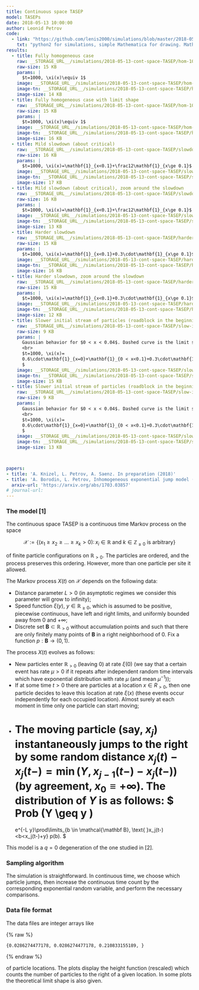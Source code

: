 ```yaml
---
title: Continuous space TASEP
model: TASEPs
date: 2018-05-13 10:00:00
author: Leonid Petrov
code:
  - link: "https://github.com/lenis2000/simulations/blob/master/2018-05-13-cont-space-TASEP/cont-space-TASEP.py"
    txt: "python2 for simulations, simple Mathematica for drawing. Mathematica source not present"
results:
  - title: Fully homogeneous case
    raw: __STORAGE_URL__/simulations/2018-05-13-cont-space-TASEP/hom-1000.txt
    raw-size: 15 KB
    params: |
      $t=1000, \xi(x)\equiv 1$
    image: __STORAGE_URL__/simulations/2018-05-13-cont-space-TASEP/hom-1000.pdf
    image-tn: __STORAGE_URL__/simulations/2018-05-13-cont-space-TASEP/hom-1000-tn.png
    image-size: 14 KB
  - title: Fully homogeneous case with limit shape
    raw: __STORAGE_URL__/simulations/2018-05-13-cont-space-TASEP/hom-1000.txt
    raw-size: 15 KB
    params: |
      $t=1000, \xi(x)\equiv 1$
    image: __STORAGE_URL__/simulations/2018-05-13-cont-space-TASEP/hom-1000-ls.pdf
    image-tn: __STORAGE_URL__/simulations/2018-05-13-cont-space-TASEP/hom-1000-ls-tn.png
    image-size: 16 KB    
  - title: Mild slowdown (about critical)
    raw: __STORAGE_URL__/simulations/2018-05-13-cont-space-TASEP/slowdown-1000.txt
    raw-size: 16 KB
    params: |
      $t=1000, \xi(x)=\mathbf{1}_{x<0.1}+\frac12\mathbf{1}_{x\ge 0.1}$
    image: __STORAGE_URL__/simulations/2018-05-13-cont-space-TASEP/slowdown-1000.pdf
    image-tn: __STORAGE_URL__/simulations/2018-05-13-cont-space-TASEP/slowdown-1000-tn.png
    image-size: 17 KB
  - title: Mild slowdown (about critical), zoom around the slowdown
    raw: __STORAGE_URL__/simulations/2018-05-13-cont-space-TASEP/slowdown-1000.txt
    raw-size: 16 KB
    params: |
      $t=1000, \xi(x)=\mathbf{1}_{x<0.1}+\frac12\mathbf{1}_{x\ge 0.1}$
    image: __STORAGE_URL__/simulations/2018-05-13-cont-space-TASEP/slowdown-1000-zoom.pdf
    image-tn: __STORAGE_URL__/simulations/2018-05-13-cont-space-TASEP/slowdown-1000-zoom-tn.png
    image-size: 13 KB
  - title: Harder slowdown
    raw: __STORAGE_URL__/simulations/2018-05-13-cont-space-TASEP/harder-slowdown-1000.txt
    raw-size: 15 KB
    params: |
      $t=1000, \xi(x)=\mathbf{1}_{x<0.1}+0.3\cdot\mathbf{1}_{x\ge 0.1}$
    image: __STORAGE_URL__/simulations/2018-05-13-cont-space-TASEP/harder-slowdown-1000.pdf
    image-tn: __STORAGE_URL__/simulations/2018-05-13-cont-space-TASEP/harder-slowdown-1000-tn.png
    image-size: 16 KB
  - title: Harder slowdown, zoom around the slowdown
    raw: __STORAGE_URL__/simulations/2018-05-13-cont-space-TASEP/harder-slowdown-1000.txt
    raw-size: 15 KB
    params: |
      $t=1000, \xi(x)=\mathbf{1}_{x<0.1}+0.3\cdot\mathbf{1}_{x\ge 0.1}$
    image: __STORAGE_URL__/simulations/2018-05-13-cont-space-TASEP/harder-slowdown-1000-zoom.pdf
    image-tn: __STORAGE_URL__/simulations/2018-05-13-cont-space-TASEP/harder-slowdown-1000-zoom-tn.png
    image-size: 12 KB  
  - title: Slower initial stream of particles (roadblock in the beginning)
    raw: __STORAGE_URL__/simulations/2018-05-13-cont-space-TASEP/slow-initial-1000.txt
    raw-size: 9 KB
    params: |
      Gaussian behavior for $0 < x < 0.04$. Dashed curve is the limit shape with full initial stream of particles.
      <br>
      $t=1000, \xi(x)=
      0.6\cdot\mathbf{1}_{x=0}+\mathbf{1}_{0 < x<0.1}+0.3\cdot\mathbf{1}_{x\ge 0.1}
      $
    image: __STORAGE_URL__/simulations/2018-05-13-cont-space-TASEP/slow-initial-1000-with-dashed.pdf
    image-tn: __STORAGE_URL__/simulations/2018-05-13-cont-space-TASEP/slow-initial-1000-with-dashed-tn.png
    image-size: 15 KB  
  - title: Slower initial stream of particles (roadblock in the beginning), zoom around the Gaussian behavior
    raw: __STORAGE_URL__/simulations/2018-05-13-cont-space-TASEP/slow-initial-1000.txt
    raw-size: 9 KB
    params: |
      Gaussian behavior for $0 < x < 0.04$. Dashed curve is the limit shape with full initial stream of particles.
      <br>
      $t=1000, \xi(x)=
      0.6\cdot\mathbf{1}_{x=0}+\mathbf{1}_{0 < x<0.1}+0.3\cdot\mathbf{1}_{x\ge 0.1}
      $
    image: __STORAGE_URL__/simulations/2018-05-13-cont-space-TASEP/slow-initial-1000-zoom.pdf
    image-tn: __STORAGE_URL__/simulations/2018-05-13-cont-space-TASEP/slow-initial-1000-zoom-tn.png
    image-size: 13 KB  



papers:
- title: 'A. Knizel, L. Petrov, A. Saenz. In preparation (2018)'
- title: 'A. Borodin, L. Petrov, Inhomogeneous exponential jump model (2017), Probability Theory and Related Fields, to appear'
  arxiv-url: 'https://arxiv.org/abs/1703.03857'
# journal-url: 
---
```


### The model [1]

The continuous space TASEP is a continuous time
Markov process <script type="math/tex">\{X(t)\}_{t\ge 0}</script> on the space

$$
	\mathcal{X}:=\{(x_1\geq x_2\ge\dots \geq x_k>0)
  \colon x_i\in \mathbb R \text{
		and } k\in
	\mathbb Z_{\geq 0} \text{ is arbitrary}\}
$$

of finite particle configurations on $\mathbb R_{>0}.$ 
The particles are ordered, and the process preserves this ordering.
However, more than one particle per site it allowed.

The Markov process $X(t)$ on $\mathcal{X}$ depends on the following
data:

- Distance parameter $L>0$ (in asymptotic regimes we consider this parameter will grow to infinity);
- Speed function $\xi(y),$ $y\in \mathbb R_{\geq 0},$ which is assumed to be positive, piecewise continuous,
have left and right limits, and uniformly bounded away from $0$ and $+\infty;$
- Discrete set $\mathbf{B}\subset \mathbb R_{>0}$
	without
	accumulation points 
	and such that there are only finitely many points of $\mathbf{B}$
	in a right neighborhood of $0$.
	Fix a function $p: \mathbf B\rightarrow (0,1)$.


The process $X(t)$ evolves as follows: 


- New particles
	enter $\mathbb R_{>0}$ (leaving $0$) at 
	rate
	$\xi(0)$ 
  (we say
	that a certain event has rate $\mu>0$ if it repeats after independent random
	time intervals
	which have exponential distribution with rate $\mu$ (and mean
	$\mu^{-1}$));
- If at some time $t>0$ there are particles at a location $x \in R_{>0}$,
	then one particle decides to leave this location at rate $\xi(x)$
	(these events occur independently for each occupied location). Almost surely at each
	moment in time only one particle can start moving;
- The moving particle (say, $x_j$) instantaneously jumps to the right by some random
  distance $x_j(t)-x_j(t-)=\min(Y, x_{j-1}(t-)-x_j(t-))$ (by agreement, $x_0\equiv+\infty$).
	The distribution of $Y$ is as follows:
  $
    Prob
    (Y \geq y )
    =
    e^{-L y}\prod\limits_{b \in \mathcal{\mathbf B},
    \text{ }x_j(t-)<b<x_j(t-)+y} p(b).
  $

This model is a $q=0$ degeneration of the one studied in [2].

### Sampling algorithm

The simulation is straightforward.
In continuous time, we choose which particle jumps, then 
increase the continuous time count by the corresponding
exponential random variable, and perform the necessary comparisons.

### Data file format

The data files are integer arrays like

{% raw %}
```
{0.0286274477178, 0.0286274477178, 0.210833155189, }
```
{% endraw %}

of particle locations. The plots display the height function
(rescaled) which counts the number of particles to the right of a given location.
In some plots the theoretical limit shape is also given.